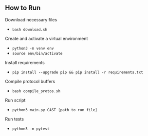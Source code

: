 ## How to Run

Download necessary files
- `bash download.sh`

Create and activate a virtual environment
- `python3 -m venv env`
- `source env/bin/activate`

Install requirements
- `pip install --upgrade pip && pip install -r requirements.txt`

Compile protocol buffers
- `bash compile_protos.sh`

Run script
- `python3 main.py CAST [path to run file]`

Run tests
- `python3 -m pytest`
